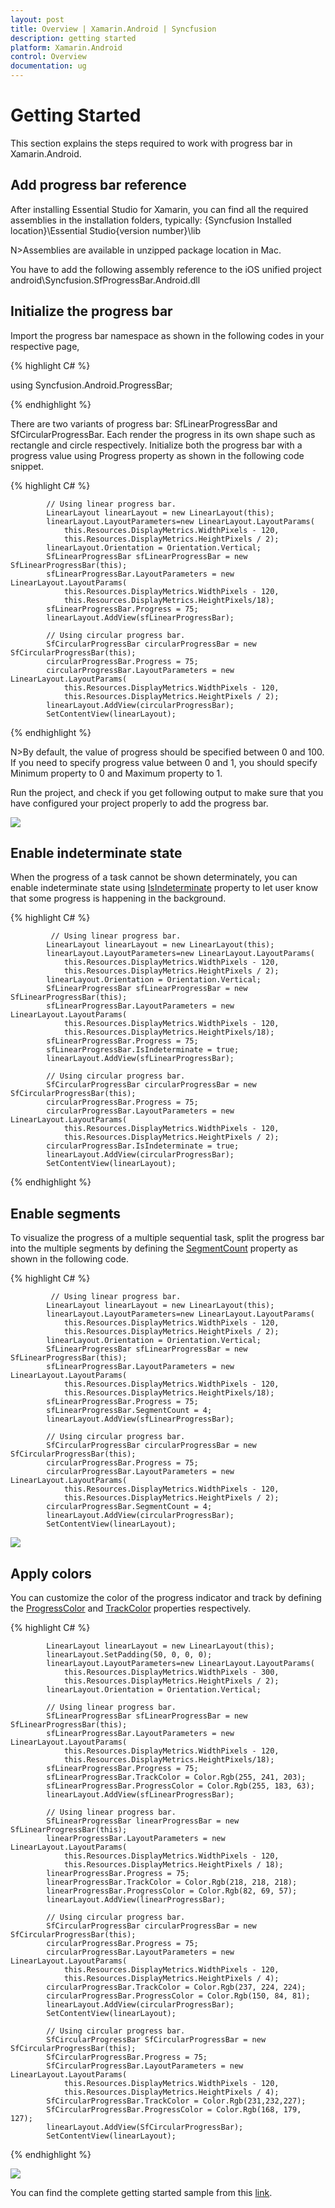 ```yaml
---
layout: post
title: Overview | Xamarin.Android | Syncfusion
description: getting started
platform: Xamarin.Android
control: Overview
documentation: ug
---
```


# Getting Started

This section explains the steps required to work with progress bar in Xamarin.Android.

## Add progress bar reference

After installing Essential Studio for Xamarin, you can find all the required assemblies in the installation folders, typically:
{Syncfusion Installed location}\Essential Studio{version number}\lib

N>Assemblies are available in unzipped package location in Mac.

You have to add the following assembly reference to the iOS unified project
android\Syncfusion.SfProgressBar.Android.dll

## Initialize the progress bar

Import the progress bar namespace as shown in the following codes in your respective page,

{% highlight C# %} 

using Syncfusion.Android.ProgressBar;

{% endhighlight %} 

There are two variants of progress bar: SfLinearProgressBar and SfCircularProgressBar. Each render the progress in its own shape such as rectangle and circle respectively. Initialize both the progress bar with a progress value using Progress property as shown in the following code snippet.

{% highlight C# %} 

            // Using linear progress bar. 
            LinearLayout linearLayout = new LinearLayout(this);
            linearLayout.LayoutParameters=new LinearLayout.LayoutParams(
                this.Resources.DisplayMetrics.WidthPixels - 120,
                this.Resources.DisplayMetrics.HeightPixels / 2);
            linearLayout.Orientation = Orientation.Vertical;
            SfLinearProgressBar sfLinearProgressBar = new SfLinearProgressBar(this);
            sfLinearProgressBar.LayoutParameters = new LinearLayout.LayoutParams(
                this.Resources.DisplayMetrics.WidthPixels - 120,
                this.Resources.DisplayMetrics.HeightPixels/18);
            sfLinearProgressBar.Progress = 75;
            linearLayout.AddView(sfLinearProgressBar);

            // Using circular progress bar.
            SfCircularProgressBar circularProgressBar = new SfCircularProgressBar(this);
            circularProgressBar.Progress = 75;
            circularProgressBar.LayoutParameters = new LinearLayout.LayoutParams(
                this.Resources.DisplayMetrics.WidthPixels - 120,
                this.Resources.DisplayMetrics.HeightPixels / 2);
            linearLayout.AddView(circularProgressBar);            
            SetContentView(linearLayout);

{% endhighlight %}
 

N>By default, the value of progress should be specified between 0 and 100. If you need to specify progress value between 0 and 1, you should specify Minimum property to 0 and Maximum property to 1.

Run the project, and check if you get following output to make sure that you have configured your project properly to add the progress bar.

![](overview_images/progressbar.png)


## Enable indeterminate state

When the progress of a task cannot be shown determinately, you can enable indeterminate state using [IsIndeterminate](https://help.syncfusion.com/cr/cref_files/xamarin-android/sfprogressbar/Syncfusion.SfProgressBar.Android~Syncfusion.Android.ProgressBar.ProgressBarBase~IsIndeterminate.html) property to let user know that some progress is happening in the background.


{% highlight C# %} 

             // Using linear progress bar. 
            LinearLayout linearLayout = new LinearLayout(this);
            linearLayout.LayoutParameters=new LinearLayout.LayoutParams(
                this.Resources.DisplayMetrics.WidthPixels - 120,
                this.Resources.DisplayMetrics.HeightPixels / 2);
            linearLayout.Orientation = Orientation.Vertical;
            SfLinearProgressBar sfLinearProgressBar = new SfLinearProgressBar(this);
            sfLinearProgressBar.LayoutParameters = new LinearLayout.LayoutParams(
                this.Resources.DisplayMetrics.WidthPixels - 120,
                this.Resources.DisplayMetrics.HeightPixels/18);
            sfLinearProgressBar.Progress = 75;
            sfLinearProgressBar.IsIndeterminate = true;
            linearLayout.AddView(sfLinearProgressBar);

            // Using circular progress bar.
            SfCircularProgressBar circularProgressBar = new SfCircularProgressBar(this);
            circularProgressBar.Progress = 75;
            circularProgressBar.LayoutParameters = new LinearLayout.LayoutParams(
                this.Resources.DisplayMetrics.WidthPixels - 120,
                this.Resources.DisplayMetrics.HeightPixels / 2);
            circularProgressBar.IsIndeterminate = true;
            linearLayout.AddView(circularProgressBar);            
            SetContentView(linearLayout);
{% endhighlight %}


## Enable segments

To visualize the progress of a multiple sequential task, split the progress bar into the multiple segments by defining the [SegmentCount](https://help.syncfusion.com/cr/cref_files/xamarin-android/sfprogressbar/Syncfusion.SfProgressBar.Android~Syncfusion.Android.ProgressBar.ProgressBarBase~SegmentCount.html) property as shown in the following code.

{% highlight C# %} 

             // Using linear progress bar. 
            LinearLayout linearLayout = new LinearLayout(this);
            linearLayout.LayoutParameters=new LinearLayout.LayoutParams(
                this.Resources.DisplayMetrics.WidthPixels - 120,
                this.Resources.DisplayMetrics.HeightPixels / 2);
            linearLayout.Orientation = Orientation.Vertical;
            SfLinearProgressBar sfLinearProgressBar = new SfLinearProgressBar(this);
            sfLinearProgressBar.LayoutParameters = new LinearLayout.LayoutParams(
                this.Resources.DisplayMetrics.WidthPixels - 120,
                this.Resources.DisplayMetrics.HeightPixels/18);
            sfLinearProgressBar.Progress = 75;
            sfLinearProgressBar.SegmentCount = 4;
            linearLayout.AddView(sfLinearProgressBar);

            // Using circular progress bar.
            SfCircularProgressBar circularProgressBar = new SfCircularProgressBar(this);
            circularProgressBar.Progress = 75;
            circularProgressBar.LayoutParameters = new LinearLayout.LayoutParams(
                this.Resources.DisplayMetrics.WidthPixels - 120,
                this.Resources.DisplayMetrics.HeightPixels / 2);            
            circularProgressBar.SegmentCount = 4;
            linearLayout.AddView(circularProgressBar);            
            SetContentView(linearLayout);
 
![](overview_images/indeterminate.png)


## Apply colors

You can customize the color of the progress indicator and track by defining the [ProgressColor](https://help.syncfusion.com/cr/cref_files/xamarin-android/sfprogressbar/Syncfusion.SfProgressBar.Android~Syncfusion.Android.ProgressBar.ProgressBarBase~ProgressColor.html) and [TrackColor](https://help.syncfusion.com/cr/cref_files/xamarin-android/sfprogressbar/Syncfusion.SfProgressBar.Android~Syncfusion.Android.ProgressBar.ProgressBarBase~TrackColor.html) properties respectively.

{% highlight C# %} 

            LinearLayout linearLayout = new LinearLayout(this);
            linearLayout.SetPadding(50, 0, 0, 0);
            linearLayout.LayoutParameters=new LinearLayout.LayoutParams(
                this.Resources.DisplayMetrics.WidthPixels - 300,
                this.Resources.DisplayMetrics.HeightPixels / 2);
            linearLayout.Orientation = Orientation.Vertical;

            // Using linear progress bar. 
            SfLinearProgressBar sfLinearProgressBar = new SfLinearProgressBar(this);           
            sfLinearProgressBar.LayoutParameters = new LinearLayout.LayoutParams(
                this.Resources.DisplayMetrics.WidthPixels - 120,
                this.Resources.DisplayMetrics.HeightPixels/18);            
            sfLinearProgressBar.Progress = 75;
            sfLinearProgressBar.TrackColor = Color.Rgb(255, 241, 203);
            sfLinearProgressBar.ProgressColor = Color.Rgb(255, 183, 63);
            linearLayout.AddView(sfLinearProgressBar);

            // Using linear progress bar. 
            SfLinearProgressBar linearProgressBar = new SfLinearProgressBar(this);
            linearProgressBar.LayoutParameters = new LinearLayout.LayoutParams(
                this.Resources.DisplayMetrics.WidthPixels - 120,
                this.Resources.DisplayMetrics.HeightPixels / 18);
            linearProgressBar.Progress = 75;
            linearProgressBar.TrackColor = Color.Rgb(218, 218, 218);
            linearProgressBar.ProgressColor = Color.Rgb(82, 69, 57);
            linearLayout.AddView(linearProgressBar);

            // Using circular progress bar.
            SfCircularProgressBar circularProgressBar = new SfCircularProgressBar(this);
            circularProgressBar.Progress = 75;
            circularProgressBar.LayoutParameters = new LinearLayout.LayoutParams(
                this.Resources.DisplayMetrics.WidthPixels - 120,
                this.Resources.DisplayMetrics.HeightPixels / 4);                        
            circularProgressBar.TrackColor = Color.Rgb(237, 224, 224);
            circularProgressBar.ProgressColor = Color.Rgb(150, 84, 81);
            linearLayout.AddView(circularProgressBar);            
            SetContentView(linearLayout);

            // Using circular progress bar.
            SfCircularProgressBar SfCircularProgressBar = new SfCircularProgressBar(this);
            SfCircularProgressBar.Progress = 75;
            SfCircularProgressBar.LayoutParameters = new LinearLayout.LayoutParams(
                this.Resources.DisplayMetrics.WidthPixels - 120,
                this.Resources.DisplayMetrics.HeightPixels / 4);           
            SfCircularProgressBar.TrackColor = Color.Rgb(231,232,227);
            SfCircularProgressBar.ProgressColor = Color.Rgb(168, 179, 127);
            linearLayout.AddView(SfCircularProgressBar);
            SetContentView(linearLayout);
{% endhighlight %}
 
![](overview_images/style.png)


You can find the complete getting started sample from this [link](http://www.syncfusion.com/downloads/support/directtrac/general/ze/ProgressBar_Android-166812374).
